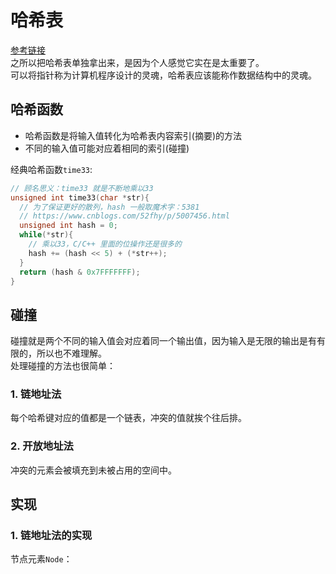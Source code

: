 # 哈希表  

[参考链接](https://blog.csdn.net/weixin_43606861/article/details/88012439)  
之所以把哈希表单独拿出来，是因为个人感觉它实在是太重要了。  
可以将指针称为计算机程序设计的灵魂，哈希表应该能称作数据结构中的灵魂。  

## 哈希函数  

- 哈希函数是将输入值转化为哈希表内容索引(摘要)的方法  
- 不同的输入值可能对应着相同的索引(碰撞)  

经典哈希函数`time33`:  

```c++
// 顾名思义：time33 就是不断地乘以33
unsigned int time33(char *str){
  // 为了保证更好的散列，hash 一般取魔术字：5381
  // https://www.cnblogs.com/52fhy/p/5007456.html
  unsigned int hash = 0;
  while(*str){
    // 乘以33，C/C++ 里面的位操作还是很多的
    hash += (hash << 5) + (*str++);
  }
  return (hash & 0x7FFFFFFF);
}
```

## 碰撞  

碰撞就是两个不同的输入值会对应着同一个输出值，因为输入是无限的输出是有有限的，所以也不难理解。  
处理碰撞的方法也很简单：  

### 1. 链地址法  

每个哈希键对应的值都是一个链表，冲突的值就挨个往后排。  

### 2. 开放地址法  

冲突的元素会被填充到未被占用的空间中。  

## 实现  

### 1. 链地址法的实现  

节点元素`Node`：  

```c++




```
